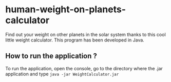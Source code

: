 # human-weight-on-planets-calculator
Find out your weight on other planets in the solar system thanks to this cool little weight calculator. This program has been developed in Java.
## How to run the application ?
To run the application, open the console, go to the directory where the .jar application and type ```java -jar WeightCalculator.jar```
